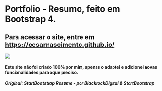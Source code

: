 # Portfolio - Resumo, feito em Bootstrap 4.
## Para acessar o site, entre em https://cesarnascimento.github.io/
![](#)
#### Este site não foi criado 100% por mim, apenas o adaptei e adicionei novas funcionalidades para oque preciso.
##### Original: StartBootstrap Resume - por BlackrockDigital & StartBootstrap
